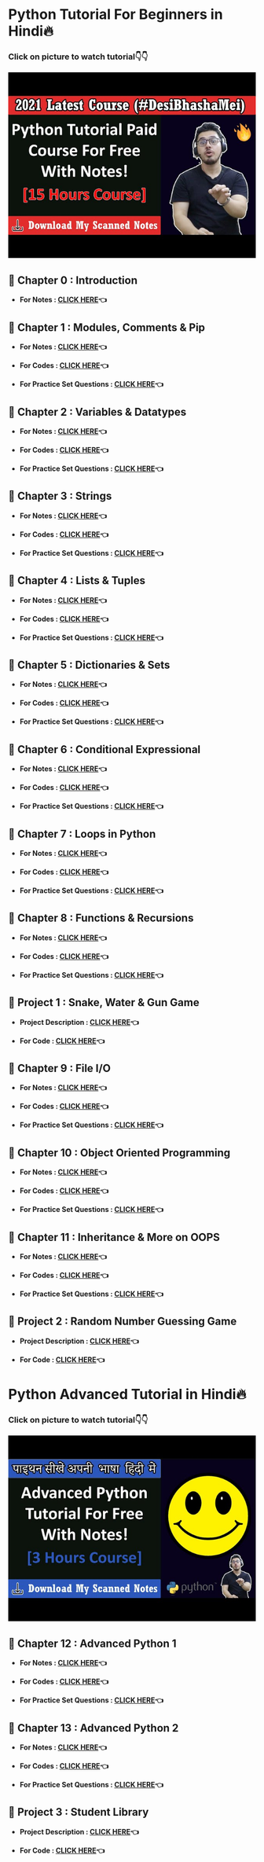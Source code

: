 # Python Tutorial For Beginners in Hindi🔥

### Click on picture to watch tutorial👇👇

[![PYTHON Tutorial by Code With Harry](https://github.com/kishanrajput23/Self-Learning/blob/main/Python/gfDE2a7MKjA-SD.jpg)](https://youtu.be/gfDE2a7MKjA "PYTHON Tutorial by Code With Harry")


## 📌 Chapter 0 : Introduction

- **For Notes : [CLICK HERE](https://github.com/kishanrajput23/Self-Learning/blob/main/Python/Chapter%200/Chapter%200.pdf)👈**

## 📌 Chapter 1 : Modules, Comments & Pip

- **For Notes : [CLICK HERE](https://github.com/kishanrajput23/Self-Learning/blob/main/Python/Chapter%201/Chapter%201%20Python.pdf)👈**

- **For Codes : [CLICK HERE](https://github.com/kishanrajput23/Self-Learning/tree/main/Python/Chapter%201)👈**

- **For Practice Set Questions : [CLICK HERE](https://github.com/kishanrajput23/Self-Learning/blob/main/Python/Chapter%201/Chapter%201%20-%20Practice%20set.pdf)👈**


## 📌 Chapter 2 : Variables & Datatypes

- **For Notes : [CLICK HERE](https://github.com/kishanrajput23/Self-Learning/blob/main/Python/Chapter%202/Chapter%202.pdf)👈**

- **For Codes : [CLICK HERE](https://github.com/kishanrajput23/Self-Learning/tree/main/Python/Chapter%202)👈**

- **For Practice Set Questions : [CLICK HERE](https://github.com/kishanrajput23/Self-Learning/blob/main/Python/Chapter%202/Chapter%202%20-%20Practice.pdf)👈**


## 📌 Chapter 3 : Strings

- **For Notes : [CLICK HERE](https://github.com/kishanrajput23/Self-Learning/blob/main/Python/Chapter%203/Chapter%203.pdf)👈**

- **For Codes : [CLICK HERE](https://github.com/kishanrajput23/Self-Learning/tree/main/Python/Chapter%203)👈**

- **For Practice Set Questions : [CLICK HERE](https://github.com/kishanrajput23/Self-Learning/blob/main/Python/Chapter%203/Chapter%203%20Practice%20Set.pdf)👈**


## 📌 Chapter 4 : Lists & Tuples

- **For Notes : [CLICK HERE](https://github.com/kishanrajput23/Self-Learning/blob/main/Python/Chapter%204/Chapter%204.pdf)👈**

- **For Codes : [CLICK HERE](https://github.com/kishanrajput23/Self-Learning/tree/main/Python/Chapter%204)👈**

- **For Practice Set Questions : [CLICK HERE](https://github.com/kishanrajput23/Self-Learning/blob/main/Python/Chapter%204/Chapter%204%20-%20Practice%20Set.pdf)👈**


## 📌 Chapter 5 : Dictionaries & Sets

- **For Notes : [CLICK HERE](https://github.com/kishanrajput23/Self-Learning/blob/main/Python/Chapter%205/Chapter%205.pdf)👈**

- **For Codes : [CLICK HERE](https://github.com/kishanrajput23/Self-Learning/tree/main/Python/Chapter%205)👈**

- **For Practice Set Questions : [CLICK HERE](https://github.com/kishanrajput23/Self-Learning/blob/main/Python/Chapter%205/Chapter%205%20-%20Practice%20Set.pdf)👈**


## 📌 Chapter 6 : Conditional Expressional

- **For Notes : [CLICK HERE](https://github.com/kishanrajput23/Self-Learning/blob/main/Python/Chapter%206/Chapter%206.pdf)👈**

- **For Codes : [CLICK HERE](https://github.com/kishanrajput23/Self-Learning/tree/main/Python/Chapter%206)👈**

- **For Practice Set Questions : [CLICK HERE](https://github.com/kishanrajput23/Self-Learning/blob/main/Python/Chapter%206/Chapter%206%20-%20Practice%20Set.pdf)👈**


## 📌 Chapter 7 : Loops in Python

- **For Notes : [CLICK HERE](https://github.com/kishanrajput23/Self-Learning/blob/main/Python/Chapter%207/Chapter%207.pdf)👈**

- **For Codes : [CLICK HERE](https://github.com/kishanrajput23/Self-Learning/tree/main/Python/Chapter%207)👈**

- **For Practice Set Questions : [CLICK HERE](https://github.com/kishanrajput23/Self-Learning/blob/main/Python/Chapter%207/Chapter%207%20-%20Practice%20Set.pdf)👈**


## 📌 Chapter 8 : Functions & Recursions

- **For Notes : [CLICK HERE](https://github.com/kishanrajput23/Self-Learning/blob/main/Python/Chapter%208/Chapter%208.pdf)👈**

- **For Codes : [CLICK HERE](https://github.com/kishanrajput23/Self-Learning/tree/main/Python/Chapter%208)👈**

- **For Practice Set Questions : [CLICK HERE](https://github.com/kishanrajput23/Self-Learning/blob/main/Python/Chapter%208/Chapter%208%20Practice%20Set.pdf)👈**


## 📌 Project 1 : Snake, Water & Gun Game

- **Project Description : [CLICK HERE](https://github.com/kishanrajput23/Self-Learning/blob/main/Python/Project%201/Project%201.pdf)👈**

- **For Code : [CLICK HERE](https://github.com/kishanrajput23/Self-Learning/blob/main/Python/Project%201/main.py)👈**


## 📌 Chapter 9 : File I/O

- **For Notes : [CLICK HERE](https://github.com/kishanrajput23/Self-Learning/blob/main/Python/Chapter%209/Chapter%209.pdf)👈**

- **For Codes : [CLICK HERE](https://github.com/kishanrajput23/Self-Learning/tree/main/Python/Chapter%209)👈**

- **For Practice Set Questions : [CLICK HERE](https://github.com/kishanrajput23/Self-Learning/blob/main/Python/Chapter%209/Chapter%209%20-%20Practice%20Set.pdf)👈**


## 📌 Chapter 10 : Object Oriented Programming 

- **For Notes : [CLICK HERE](https://github.com/kishanrajput23/Self-Learning/blob/main/Python/Chapter%2010/Chapter%2010%20-%20Oops.pdf)👈**

- **For Codes : [CLICK HERE](https://github.com/kishanrajput23/Self-Learning/tree/main/Python/Chapter%2010)👈**

- **For Practice Set Questions : [CLICK HERE](https://github.com/kishanrajput23/Self-Learning/blob/main/Python/Chapter%2010/Chapter%2010%20-%20Practice%20Set.pdf)👈**


## 📌 Chapter 11 : Inheritance & More on OOPS

- **For Notes : [CLICK HERE](https://github.com/kishanrajput23/Self-Learning/blob/main/Python/Chapter%2011/Chapter%2011.pdf)👈**

- **For Codes : [CLICK HERE](https://github.com/kishanrajput23/Self-Learning/tree/main/Python/Chapter%2011)👈**

- **For Practice Set Questions : [CLICK HERE](https://github.com/kishanrajput23/Self-Learning/blob/main/Python/Chapter%2011/Chapter%2011%20-%20Practice%20Set.pdf)👈**


## 📌 Project 2 : Random Number Guessing Game

- **Project Description : [CLICK HERE](https://github.com/kishanrajput23/Self-Learning/blob/main/Python/Project%202/Project%202.pdf)👈**

- **For Code : [CLICK HERE](https://github.com/kishanrajput23/Self-Learning/blob/main/Python/Project%202/main.py)👈**


# Python Advanced Tutorial in Hindi🔥

### Click on picture to watch tutorial👇👇

[![PYTHON Tutorial by Code With Harry](https://github.com/kishanrajput23/Self-Learning/blob/main/Python/61a7UkDO50s-SD.jpg)](https://youtu.be/61a7UkDO50s "PYTHON Advanced Tutorial by Code With Harry")


## 📌 Chapter 12 : Advanced Python 1

- **For Notes : [CLICK HERE](https://github.com/kishanrajput23/Self-Learning/blob/main/Python/Chapter%2012/Chapter%2012%20-%20Advanced%20Python%201.pdf)👈**

- **For Codes : [CLICK HERE](https://github.com/kishanrajput23/Self-Learning/tree/main/Python/Chapter%2012)👈**

- **For Practice Set Questions : [CLICK HERE](https://github.com/kishanrajput23/Self-Learning/blob/main/Python/Chapter%2012/Chapter%2012%20-%20Practice%20Set.pdf)👈**


## 📌 Chapter 13 : Advanced Python 2

- **For Notes : [CLICK HERE](https://github.com/kishanrajput23/Self-Learning/blob/main/Python/Chapter%2013/Chapter%2013%20-%20Advanced%20Python%202.pdf)👈**

- **For Codes : [CLICK HERE](https://github.com/kishanrajput23/Self-Learning/tree/main/Python/Chapter%2013)👈**

- **For Practice Set Questions : [CLICK HERE](https://github.com/kishanrajput23/Self-Learning/blob/main/Python/Chapter%2013/Chapter%2013%20-%20Practice%20Set.pdf)👈**


## 📌 Project 3 : Student Library

- **Project Description : [CLICK HERE](https://github.com/kishanrajput23/Self-Learning/blob/main/Python/Project%203/Project%203.pdf)👈**

- **For Code : [CLICK HERE](https://github.com/kishanrajput23/Self-Learning/blob/main/Python/Project%203/main.py)👈**
